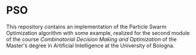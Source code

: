# PSO
This repository contains an implementation of the Particle Swarm Optimization algorithm with some example, realized for the second module of the course _Combinatorial Decision Making and Optimization_ of the Master's degree in Artificial Intelligence at the University of Bologna.
